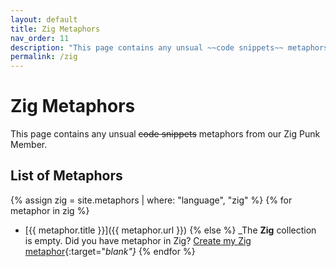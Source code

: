 ```yaml
---
layout: default
title: Zig Metaphors
nav_order: 11
description: "This page contains any unsual ~~code snippets~~ metaphors from our Zig Punk Member."
permalink: /zig
---
```


# Zig Metaphors

This page contains any unsual ~~code snippets~~ metaphors from our Zig Punk Member.

## List of Metaphors
{% assign zig = site.metaphors | where: "language", "zig" %}
{% for metaphor in zig %}
- [{{ metaphor.title }}]({{ metaphor.url }})
{% else %}
  _The **Zig** collection is empty. Did you have metaphor in Zig? [Create my Zig metaphor](https://github.com/StreetCommunityProgrammer/metaphore/issues/new?assignees=&labels=metaphore&template=metaphore_request.yml&title=Add+%5BMETAPHORE+NAME%5D){:target="_blank"}_
{% endfor %}